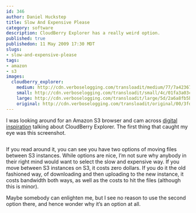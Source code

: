```yaml
--- 
id: 346
author: Daniel Huckstep
title: Slow And Expensive Please
category: software
description: CloudBerry Explorer has a really weird option.
published: true
publishedon: 11 May 2009 17:30 MDT
slugs: 
- slow-and-expensive-please
tags: 
- amazon
- s3
images: 
  cloudberry_explorer: 
    medium: http://cdn.verboselogging.com/transloadit/medium/77/7a423675607ce86b70c3f63d72f2bf/cloudberry-explorer.png
    small: http://cdn.verboselogging.com/transloadit/small/4c/01fa3a03c9ca3daf45e6f3db338550/cloudberry-explorer.png
    large: http://cdn.verboselogging.com/transloadit/large/5d/2a6a8fb5b7019f193cbb6d434a6495/cloudberry-explorer.png
    original: http://cdn.verboselogging.com/transloadit/original/00/3fd0822bda8ac0b0dd04846d473408/cloudberry-explorer.png
---
```

<p>I was looking around for an Amazon S3 browser and cam across <a href="http://www.labnol.org/software/amazon-s3-client-for-windows-free/5431/">digital inspiration</a> talking about CloudBerry Explorer. The first thing that caught my eye was this screenshot.</p>
<p><figure><img src="http://cdn.verboselogging.com/transloadit/large/5d/2a6a8fb5b7019f193cbb6d434a6495/cloudberry-explorer.png" class=" large" alt="" /></figure></p>
<p>If you read around it, you can see you have two options of moving files between S3 instances. While options are nice, I&#8217;m not sure why anybody in their right mind would want to select the slow and expensive way. If you move between S3 instances on S3, it costs zero dollars. If you do it the old fashioned way, of downloading and then uploading to the new instance, it costs bandwidth both ways, as well as the costs to hit the files (although this is minor).</p>
<p>Maybe somebody can enlighten me, but I see no reason to use the second option there, and hence wonder why it&#8217;s an option at all.</p>
